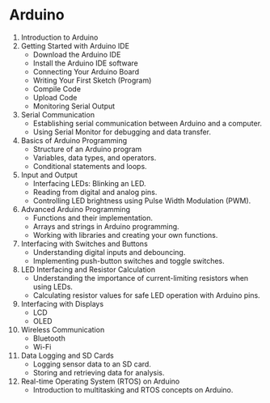 # Arduino

1. Introduction to Arduino 
2. Getting Started with Arduino IDE
    * Download the Arduino IDE
    * Install the Arduino IDE software
    * Connecting Your Arduino Board
    * Writing Your First Sketch (Program)
    * Compile Code
    * Upload Code
    * Monitoring Serial Output 
3. Serial Communication
    * Establishing serial communication between Arduino and a computer.
    * Using Serial Monitor for debugging and data transfer.
4. Basics of Arduino Programming
    * Structure of an Arduino program
    * Variables, data types, and operators.
    * Conditional statements and loops.
5. Input and Output
    * Interfacing LEDs: Blinking an LED.
    * Reading from digital and analog pins.
    * Controlling LED brightness using Pulse Width Modulation (PWM).
6. Advanced Arduino Programming
    * Functions and their implementation.
    * Arrays and strings in Arduino programming.
    * Working with libraries and creating your own functions.
7. Interfacing with Switches and Buttons
    * Understanding digital inputs and debouncing.
    * Implementing push-button switches and toggle switches.
8. LED Interfacing and Resistor Calculation
    * Understanding the importance of current-limiting resistors when using LEDs.
    * Calculating resistor values for safe LED operation with Arduino pins.
8. Interfacing with Displays
    * LCD
    * OLED
9. Wireless Communication
    * Bluetooth
    * Wi-Fi
10. Data Logging and SD Cards
    * Logging sensor data to an SD card.
    * Storing and retrieving data for analysis.
11. Real-time Operating System (RTOS) on Arduino
    * Introduction to multitasking and RTOS concepts on Arduino.